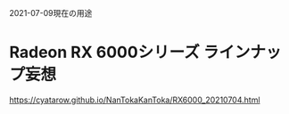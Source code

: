 2021-07-09現在の用途

# Radeon RX 6000シリーズ ラインナップ妄想

https://cyatarow.github.io/NanTokaKanToka/RX6000_20210704.html
